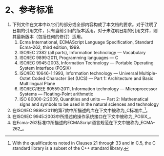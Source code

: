 # 2、参考标准

1. 下列文件在文本中以它们的部分或全部内容构成了本文档的要求。对于注明了日期的引用文件，只有当前引用的版本适用。对于未注明日期的引用文件，则其最新版本（包括任何的修订）适用。
   1. Ecma International, ECMAScript Language Specification, Standard Ecma-262, third edition, 1999.
   2. ISO/IEC 2382 \(all parts\), Information technology — Vocabulary
   3. ISO/IEC 9899:2011, Programming languages — C
   4. ISO/IEC 9945:2003, Information Technology — Portable Operating System Interface \(POSIX\)
   5. ISO/IEC 10646-1:1993, Information technology — Universal Multiple-Octet Coded Character Set \(UCS\) — Part 1: Architecture and Basic Multilingual Plane
   6. ISO/IEC/IEEE 60559:2011, Information technology — Microprocessor Systems — Floating-Point arithmetic
   7. ISO 80000-2:2009, Quantities and units — Part 2: Mathematical signs and symbols to be used in the natural sciences and technology
2. 在ISO/IEC 9899:2011的第7款中所描述的库在下文中被称为_C标准库_[^1]。
3. 在ISO/IEC 9945:2003中所描述的操作系统接口在下文中被称为_POSIX_。
4. 在Ecma-262标准中所描述的ECMAScript语言规范在下文中被称为_ECMA-262_。

[^1]: With the qualifications noted in Clauses 21 through 33 and in C.5, the C standard library is a subset of the C++ standard
library.
